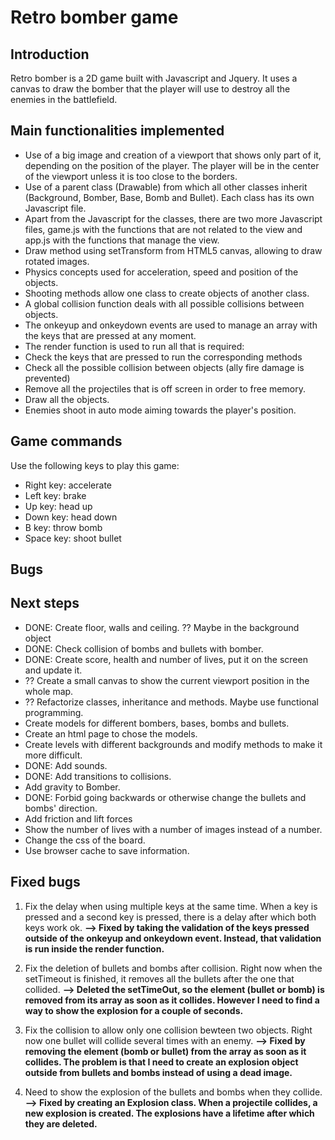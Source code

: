 # Retro bomber game

## Introduction

Retro bomber is a 2D game built with Javascript and Jquery. It uses a canvas to draw the bomber that the player will use to destroy all the enemies in the battlefield.

## Main functionalities implemented

* Use of a big image and creation of a viewport that shows only part of it, depending on the position of the player. The player will be in the center of the viewport unless it is too close to the borders.
* Use of a parent class (Drawable) from which all other classes inherit (Background, Bomber, Base, Bomb and Bullet). Each class has its own Javascript file. 
* Apart from the Javascript for the classes, there are two more Javascript files, game.js with the functions that are not related to the view and app.js with the functions that manage the view.
* Draw method using setTransform from HTML5 canvas, allowing to draw rotated images.
* Physics concepts used for acceleration, speed and position of the objects.
* Shooting methods allow one class to create objects of another class.
* A global collision function deals with all possible collisions between objects.
* The onkeyup and onkeydown events are used to manage an array with the keys that are pressed at any moment.
* The render function is used to run all that is required:
 * Check the keys that are pressed to run the corresponding methods
 * Check all the possible collision between objects (ally fire damage is prevented)  
 * Remove all the projectiles that is off screen in order to free memory.
 * Draw all the objects.
* Enemies shoot in auto mode aiming towards the player's position.

## Game commands

Use the following keys to play this game:
* Right key: accelerate
* Left key: brake
* Up key: head up
* Down key: head down
* B key: throw bomb
* Space key: shoot bullet

## Bugs


## Next steps

* DONE: Create floor, walls and ceiling. ?? Maybe in the background object
* DONE: Check collision of bombs and bullets with bomber.
* DONE: Create score, health and number of lives, put it on the screen and update it.
* ?? Create a small canvas to show the current viewport position in the whole map.
* ?? Refactorize classes, inheritance and methods. Maybe use functional programming.
* Create models for different bombers, bases, bombs and bullets.
* Create an html page to chose the models.
* Create levels with different backgrounds and modify methods to make it more difficult.
* DONE: Add sounds.
* DONE: Add transitions to collisions.
* Add gravity to Bomber.
* DONE: Forbid going backwards or otherwise change the bullets and bombs' direction.
* Add friction and lift forces
* Show the number of lives with a number of images instead of a number. 
* Change the css of the board.
* Use browser cache to save information.

## Fixed bugs

1. Fix the delay when using multiple keys at the same time. When a key is pressed and a second key is pressed, there is a delay after which both keys work ok. __--> Fixed by taking the validation of the keys pressed outside of the onkeyup and onkeydown event. Instead, that validation is run inside the render function.__  

2. Fix the deletion of bullets and bombs after collision. Right now when the setTimeout is finished, it removes all the bullets after the one that collided. __--> Deleted the setTimeOut, so the element (bullet or bomb) is removed from its array as soon as it collides. However I need to find a way to show the explosion for a couple of seconds.__

3. Fix the collision to allow only one collision bewteen two objects. Right now one bullet will collide several times with an enemy. __--> Fixed by removing the element (bomb or bullet) from the array as soon as it collides. The problem is that I need to create an explosion object outside from bullets and bombs instead of using a dead image.__

4. Need to show the explosion of the bullets and bombs when they collide. __--> Fixed by creating an Explosion class. When a projectile collides, a new explosion is created. The explosions have a lifetime after which they are deleted.__


